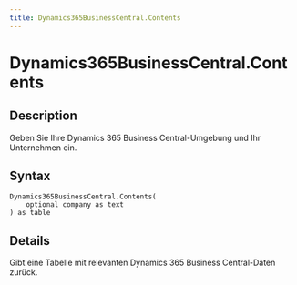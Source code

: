 ```yaml
---
title: Dynamics365BusinessCentral.Contents
---
```


# Dynamics365BusinessCentral.Contents


## Description

Geben Sie Ihre Dynamics 365 Business Central-Umgebung und Ihr Unternehmen ein.


## Syntax

```powerquery
Dynamics365BusinessCentral.Contents(
    optional company as text
) as table
```


## Details

Gibt eine Tabelle mit relevanten Dynamics 365 Business Central-Daten zurück. 


